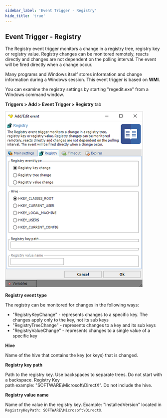 ```yaml
---
sidebar_label: 'Event Trigger - Registry'
hide_title: 'true'
---
```


## Event Trigger - Registry

The Registry event trigger monitors a change in a registry tree, registry key or registry value. Registry changes can be monitored remotely, reacts directly and changes are not dependent on the polling interval. The event will be fired directly when a change occur.
 
Many programs and Windows itself stores information and change information during a Windows session. This event trigger is based on **WMI**.
 
You can examine the registry settings by starting "regedit.exe" from a Windows command window.
 
**Triggers > Add > Event Trigger > Registry** tab

![](../../../static/img/triggereventregistry.png)

**Registry event type**

The registry can be monitored for changes in the following ways:
* "RegistryKeyChange" - represents changes to a specific key. The changes apply only to the key, not its sub keys
* "RegistryTreeChange" - represents changes to a key and its sub keys
* "RegistryValueChange" - represents changes to a single value of a specific key
 
**Hive**

Name of the hive that contains the key (or keys) that is changed.
 
**Registry key path**

Path to the registry key. Use backspaces to separate trees. Do not start with a backspace. Registry Key  
path example: "SOFTWARE\Microsoft\DirectX". Do not include the hive.
 
**Registry value name**

Name of the value in the registry key.
Example: "InstalledVersion" located in ```RegistryKeyPath: SOFTWARE\Microsoft\DirectX```.

